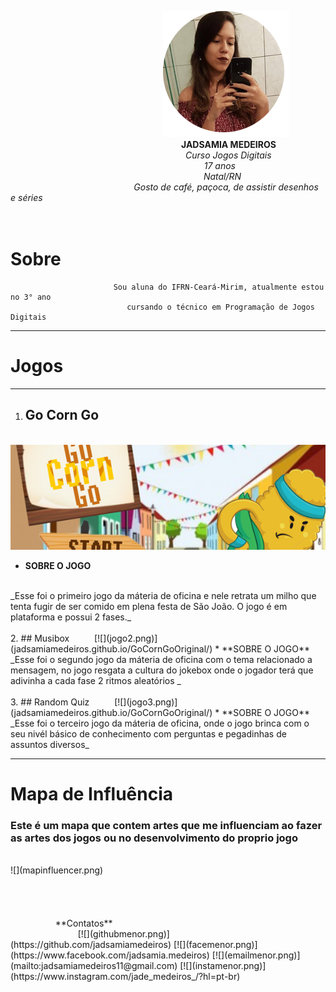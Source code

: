 
&emsp; &emsp; &emsp; &emsp; &emsp; &emsp; &emsp; &emsp; &emsp; &emsp; &emsp; &emsp; &emsp; &ensp;  ![](minha.png) 
<br>
&emsp; &emsp; &emsp; &emsp; &emsp; &emsp; &emsp; &emsp; &emsp; &emsp; &emsp; &emsp; &emsp; &emsp; &ensp; &ensp; **JADSAMIA MEDEIROS**
<br>
&emsp; &emsp; &emsp; &emsp; &emsp; &emsp; &emsp; &emsp; &emsp; &emsp; &emsp; &emsp; &emsp; &ensp; &emsp; &emsp;  _Curso Jogos Digitais
<br>
&emsp; &emsp; &emsp; &emsp; &emsp; &emsp; &emsp; &emsp; &emsp; &emsp; &emsp; &emsp; &emsp; &emsp; &emsp; &ensp; &emsp; &nbsp; &nbsp;17 anos
<br>
&emsp; &emsp; &emsp; &emsp; &emsp; &emsp; &emsp; &emsp; &emsp; &emsp; &emsp; &emsp; &emsp; &emsp; &ensp; &ensp;  &emsp; &emsp;  Natal/RN
<br>
&emsp; &emsp; &emsp; &emsp; &emsp; &emsp; &emsp; &emsp; &emsp; &emsp; &emsp; Gosto de café, paçoca, de assistir desenhos e séries_
<br>
<br>
<br>
# Sobre
                           Sou aluna do IFRN-Ceará-Mirim, atualmente estou no 3° ano
                              cursando o técnico em Programação de Jogos Digitais


* * *
#  Jogos

* * *
1. ## Go Corn Go
 &emsp; &emsp; [![](jogo1.png)](jadsamiamedeiros.github.io/GoCornGoOriginal/)  
* **SOBRE O JOGO**
<br>
_Esse foi o primeiro jogo da máteria de oficina e nele retrata um milho que tenta fugir de ser comido em plena festa de São João. O jogo é em plataforma e possui 2 fases._
<br>
<br>
2. ## Musibox
 &emsp; &emsp; [![](jogo2.png)](jadsamiamedeiros.github.io/GoCornGoOriginal/)  
* **SOBRE O JOGO**
<br>
_Esse foi o segundo jogo da máteria de oficina com o tema relacionado a mensagem, no jogo resgata a cultura do jokebox onde o jogador terá que adivinha a cada fase 2 ritmos aleatórios _
<br>
<br>
3. ## Random Quiz
 &emsp; &emsp; [![](jogo3.png)](jadsamiamedeiros.github.io/GoCornGoOriginal/)  
* **SOBRE O JOGO**
<br>
_Esse foi o terceiro jogo da máteria de oficina, onde o jogo brinca com o seu nivél básico de conhecimento com perguntas e pegadinhas de assuntos diversos_


* * *
# Mapa de Influência
### Este é um mapa que contem artes que me influenciam ao fazer as artes dos jogos ou no desenvolvimento do proprio jogo
<br>
 ![](mapinfluencer.png)
  
<br>
<br>
<br>
<br>
<br>
&emsp; &emsp; &emsp; &emsp; **Contatos**
<br>
&emsp; &emsp; &emsp; &emsp; &emsp; &emsp; [![](githubmenor.png)](https://github.com/jadsamiamedeiros) [![](facemenor.png)](https://www.facebook.com/jadsamia.medeiros) [![](emailmenor.png)](mailto:jadsamiamedeiros11@gmail.com) [![](instamenor.png)](https://www.instagram.com/jade_medeiros_/?hl=pt-br)
 <br>
 
 
      

